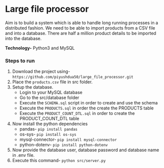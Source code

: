 # Large file processor 
Aim is to build a system which is able to handle long running processes in a distributed fashion. We need to be able to import products from a CSV file and into a database. There are half a million product details to be imported into the database.


**Technology-** Python3 and MySQL


### Steps to run
1. Download the project using- `https://github.com/piyushdua50/large_file_processor.git`
2. Place the `products.csv` file in src folder.
3. Setup the database.
   * Login to your MySQL database
   * Go to the src/database folder
   * Execute the `SCHEMA.sql` script in order to create and use the schema
   * Execute the `PRODUCTS.sql` in order the create the PRODUCTS table
   * Execute the `PRODUCT_COUNT_DTL.sql` in order to create the PRODUCT_COUNT_DTL table
4. Now install the python dependencies
   * pandas- `pip install pandas`
   * os-sys- `pip install os-sys`
   * mysql-connector- `pip install mysql-connector`
   * python-dotenv- `pip install python-dotenv`
5. Now provide the database user, database password and database name in .env file.
6. Execute this command- `python src/server.py`

